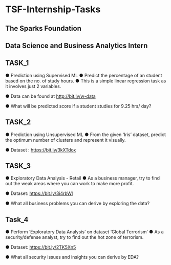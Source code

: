 # TSF-Internship-Tasks

## The Sparks Foundation
## Data Science and Business Analytics Intern

## TASK_1
● Prediction using Supervised ML
● Predict the percentage of an student based on the no. of study hours.
● This is a simple linear regression task as it involves just 2 variables.

● Data can be found at http://bit.ly/w-data

● What will be predicted score if a student studies for 9.25 hrs/ day?

## TASK_2
● Prediction using Unsupervised ML
● From the given ‘Iris’ dataset, predict the optimum number of clusters and represent it visually.

● Dataset : https://bit.ly/3kXTdox

## TASK_3
● Exploratory Data Analysis - Retail
● As a business manager, try to find out the weak areas where you can work to make more profit.

● Dataset: https://bit.ly/3i4rbWl

● What all business problems you can derive by exploring the data? 

## Task_4
● Perform ‘Exploratory Data Analysis’ on dataset ‘Global Terrorism’
● As a security/defense analyst, try to find out the hot zone of terrorism.

● Dataset: https://bit.ly/2TK5Xn5

● What all security issues and insights you can derive by EDA?
